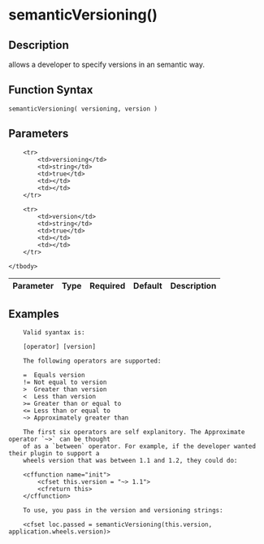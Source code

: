 # semanticVersioning()

## Description
allows a developer to specify versions in an semantic way.

## Function Syntax
	semanticVersioning( versioning, version )


## Parameters
<table>
	<thead>
		<tr>
			<th>Parameter</th>
			<th>Type</th>
			<th>Required</th>
			<th>Default</th>
			<th>Description</th>
		</tr>
	</thead>
	<tbody>
		
		<tr>
			<td>versioning</td>
			<td>string</td>
			<td>true</td>
			<td></td>
			<td></td>
		</tr>
		
		<tr>
			<td>version</td>
			<td>string</td>
			<td>true</td>
			<td></td>
			<td></td>
		</tr>
		
	</tbody>
</table>


## Examples
	
		Valid syantax is:

		[operator] [version]

		The following operators are supported:

		=  Equals version
		!= Not equal to version
		>  Greater than version
		<  Less than version
		>= Greater than or equal to
		<= Less than or equal to
		~> Approximately greater than

		The first six operators are self explanitory. The Approximate operator `~>` can be thought
		of as a `between` operator. For example, if the developer wanted their plugin to support a
		wheels version that was between 1.1 and 1.2, they could do:

		<cffunction name="init">
			<cfset this.version = "~> 1.1">
			<cfreturn this>
		</cffunction>

		To use, you pass in the version and versioning strings:

		<cfset loc.passed = semanticVersioning(this.version, application.wheels.version)>
